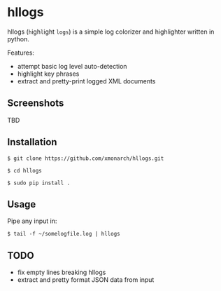 # hllogs

hllogs (`h`igh`l`ight `logs`) is a simple log colorizer and highlighter written in python.

Features:
- attempt basic log level auto-detection
- highlight key phrases
- extract and pretty-print logged XML documents

## Screenshots

TBD

## Installation

`$ git clone https://github.com/xmonarch/hllogs.git`

`$ cd hllogs`

`$ sudo pip install .`

## Usage

Pipe any input in:

`$ tail -f ~/somelogfile.log | hllogs`

## TODO

- fix empty lines breaking hllogs
- extract and pretty format JSON data from input
